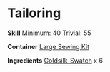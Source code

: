 <!-- TITLE: Goldsilk Leggings -->
<!-- SUBTITLE: Tightly clinging -->

# Tailoring
**Skill**
Minimum: 40
Trivial: 55

**Container**
[Large Sewing Kit](large-sewing-kit)

**Ingredients**
[Goldsilk-Swatch](goldsilk-swatch) x 6